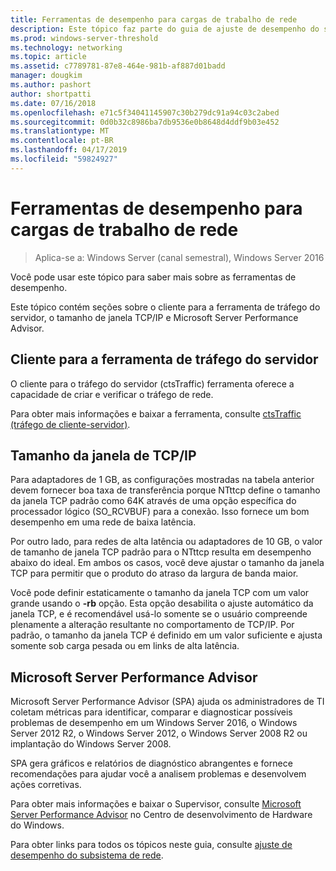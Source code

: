 ```yaml
---
title: Ferramentas de desempenho para cargas de trabalho de rede
description: Este tópico faz parte do guia de ajuste de desempenho do subsistema de rede para o Windows Server 2016.
ms.prod: windows-server-threshold
ms.technology: networking
ms.topic: article
ms.assetid: c7789781-87e8-464e-981b-af887d01badd
manager: dougkim
ms.author: pashort
author: shortpatti
ms.date: 07/16/2018
ms.openlocfilehash: e71c5f34041145907c30b279dc91a94c03c2abed
ms.sourcegitcommit: 0d0b32c8986ba7db9536e0b8648d4ddf9b03e452
ms.translationtype: MT
ms.contentlocale: pt-BR
ms.lasthandoff: 04/17/2019
ms.locfileid: "59824927"
---
```

# <a name="performance-tools-for-network-workloads"></a>Ferramentas de desempenho para cargas de trabalho de rede

>Aplica-se a: Windows Server (canal semestral), Windows Server 2016

Você pode usar este tópico para saber mais sobre as ferramentas de desempenho.

Este tópico contém seções sobre o cliente para a ferramenta de tráfego do servidor, o tamanho de janela TCP/IP e Microsoft Server Performance Advisor.

##  <a name="bkmk_tuning"></a> Cliente para a ferramenta de tráfego do servidor

O cliente para o tráfego do servidor \(ctsTraffic\) ferramenta oferece a capacidade de criar e verificar o tráfego de rede.

Para obter mais informações e baixar a ferramenta, consulte [ctsTraffic (tráfego de cliente-servidor)](https://github.com/Microsoft/ctsTraffic).
  
##  <a name="bkmk_size"></a> Tamanho da janela de TCP/IP

Para adaptadores de 1 GB, as configurações mostradas na tabela anterior devem fornecer boa taxa de transferência porque NTttcp define o tamanho da janela TCP padrão como 64K através de uma opção específica do processador lógico \(SO_RCVBUF\) para a conexão. Isso fornece um bom desempenho em uma rede de baixa latência.  

Por outro lado, para redes de alta latência ou adaptadores de 10 GB, o valor de tamanho de janela TCP padrão para o NTttcp resulta em desempenho abaixo do ideal. Em ambos os casos, você deve ajustar o tamanho da janela TCP para permitir que o produto do atraso da largura de banda maior.  

Você pode definir estaticamente o tamanho da janela TCP com um valor grande usando o **-rb** opção. Esta opção desabilita o ajuste automático da janela TCP, e é recomendável usá-lo somente se o usuário compreende plenamente a alteração resultante no comportamento de TCP/IP. Por padrão, o tamanho da janela TCP é definido em um valor suficiente e ajusta somente sob carga pesada ou em links de alta latência.  

##  <a name="bkmk_advisor"></a> Microsoft Server Performance Advisor

Microsoft Server Performance Advisor \(SPA\) ajuda os administradores de TI coletam métricas para identificar, comparar e diagnosticar possíveis problemas de desempenho em um Windows Server 2016, o Windows Server 2012 R2, o Windows Server 2012, o Windows Server 2008 R2 ou implantação do Windows Server 2008. 

SPA gera gráficos e relatórios de diagnóstico abrangentes e fornece recomendações para ajudar você a analisem problemas e desenvolvem ações corretivas.  
  
 Para obter mais informações e baixar o Supervisor, consulte [Microsoft Server Performance Advisor](https://msdn.microsoft.com/library/windows/hardware/dn481522.aspx) no Centro de desenvolvimento de Hardware do Windows.

Para obter links para todos os tópicos neste guia, consulte [ajuste de desempenho do subsistema de rede](net-sub-performance-top.md).